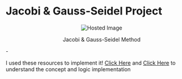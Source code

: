 # Jacobi & Gauss-Seidel Project 

<div align="center">
  <img src="https://www.researchgate.net/publication/372468830/figure/fig1/AS:11431281175635809@1689822510927/Dependence-of-the-absolute-value-p-at-the-boundary-48-at-ph-1-0-Req-0-and-ph-1.ppm" alt="Hosted Image" />
  <p>Jacobi & Gauss-Seidel Method</p>
</div>

<In this repo includes the solution and the report>
-

 I used these resources to implement it!
[Click Here](https://www.geeksforgeeks.org/gauss-seidel-method/) and
[Click Here](https://www.geeksforgeeks.org/jacobian-method/)
to understand the concept and logic implementation

